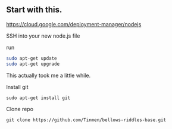 
## Start with this.

https://cloud.google.com/deployment-manager/nodejs

SSH into your new node.js file

run
```bash
sudo apt-get update
sudo apt-get upgrade
```

This actually took me a little while.

Install git
```
sudo apt-get install git
```

Clone repo
```
git clone https://github.com/Tinmen/bellows-riddles-base.git
```

